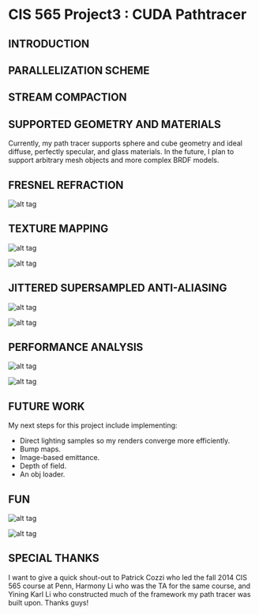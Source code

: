 CIS 565 Project3 : CUDA Pathtracer
===================

## INTRODUCTION

## PARALLELIZATION SCHEME

## STREAM COMPACTION

## SUPPORTED GEOMETRY AND MATERIALS

Currently, my path tracer supports sphere and cube geometry and ideal diffuse, perfectly specular, and glass materials. In the future, I plan to support arbitrary mesh objects and more complex BRDF models.

## FRESNEL REFRACTION

![alt tag](https://raw.githubusercontent.com/drerucha/Project3-Pathtracer/master/data/readme_pics/fresnel_refractions.jpg)

## TEXTURE MAPPING

![alt tag](https://raw.githubusercontent.com/drerucha/Project3-Pathtracer/master/data/readme_pics/texture_mapping.jpg)

![alt tag](https://raw.githubusercontent.com/drerucha/Project3-Pathtracer/master/data/readme_pics/texture_mapping_02.jpg)

## JITTERED SUPERSAMPLED ANTI-ALIASING

![alt tag](https://raw.githubusercontent.com/drerucha/Project3-Pathtracer/master/data/readme_pics/aa_without.jpg)

![alt tag](https://raw.githubusercontent.com/drerucha/Project3-Pathtracer/master/data/readme_pics/aa_with.jpg)

## PERFORMANCE ANALYSIS

![alt tag](https://raw.githubusercontent.com/drerucha/Project3-Pathtracer/master/data/readme_pics/chart_stream_compaction_performance.jpg)

![alt tag](https://raw.githubusercontent.com/drerucha/Project3-Pathtracer/master/data/readme_pics/chart_block_size_comparison.jpg)

## FUTURE WORK

My next steps for this project include implementing:
* Direct lighting samples so my renders converge more efficiently.
* Bump maps.
* Image-based emittance.
* Depth of field.
* An obj loader.

## FUN

![alt tag](https://raw.githubusercontent.com/drerucha/Project3-Pathtracer/master/data/readme_pics/fun_01.jpg)

![alt tag](https://raw.githubusercontent.com/drerucha/Project3-Pathtracer/master/data/readme_pics/fun_02.jpg)

## SPECIAL THANKS

I want to give a quick shout-out to Patrick Cozzi who led the fall 2014 CIS 565 course at Penn, Harmony Li who was the TA for the same course, and Yining Karl Li who constructed much of the framework my path tracer was built upon. Thanks guys!